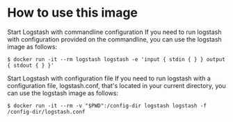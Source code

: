 # How to use this image

Start Logstash with commandline configuration
If you need to run logstash with configuration provided on the commandline, you can use the logstash image as follows:

```
$ docker run -it --rm logstash logstash -e 'input { stdin { } } output { stdout { } }'
```

Start Logstash with configuration file
If you need to run logstash with a configuration file, logstash.conf, that's located in your current directory, you can use the logstash image as follows:

```
$ docker run -it --rm -v "$PWD":/config-dir logstash logstash -f /config-dir/logstash.conf
```
